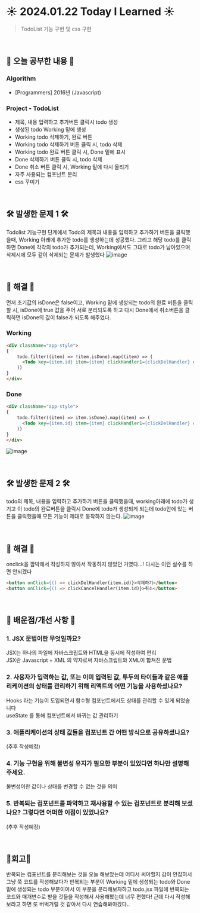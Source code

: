 # ☀️ 2024.01.22 Today I Learned ☀️
>TodoList 기능 구현 및 css 구현

<br/>

## 📖 오늘 공부한 내용 📖
### Algorithm
- [Programmers] 2016년 (Javascript)

### Project - TodoList
- 제목, 내용 입력하고 추가버튼 클릭시 todo 생성
- 생성된 todo Working 밑에 생성
- Working todo 삭제하기, 완료 버튼
- Working todo 삭제하기 버튼 클릭 시, todo 삭제
- Working todo 완료 버튼 클릭 시, Done 밑에 표시
- Done 삭제하기 버튼 클릭 시, todo 삭제
- Done 취소 버튼 클릭 시, Working 밑에 다시 올리기
- 자주 사용되는 컴포넌트 분리
- css 꾸미기

<br/>

## 🛠️ 발생한 문제 1 🛠️
Todolist 기능구현 단계에서 Todo의 제목과 내용을 입력하고 추가하기 버튼을 클릭했을때, Working 아래에 추가한 todo를 생성하는데 성공했다. 그리고 해당 todo를 클릭하면 Done에 각각의 todo가 추가되는데, Working에서도 그대로 todo가 남아있으며 삭제시에 모두 같이 삭제되는 문제가 발생했다
![image](https://github.com/limhyerin/TIL/assets/70150896/2f52d4d5-25d8-4ef2-a099-bb8bca5faa3a)

<br/>

## 🔔 해결 🔔
먼저 초기값의 isDone은 false이고, Working 밑에 생성되는 todo의 완료 버튼을 클릭할 시, isDone에 true 값을 주어 서로 분리되도록 하고 다시 Done에서 취소버튼을 클릭하면 isDone의 값이 false가 되도록 해주었다.

### Working
```html
<div className="app-style">
{
    todo.filter((item) => !item.isDone).map((item) => (
      <Todo key={item.id} item={item} clickHandler1={clickDelHandler} clickHandler2={clickDoneHandler} btn1={"삭제하기"} btn2={"완료"}/>
    ))
}
</div>
```

### Done
```html
<div className="app-style">
{
    todo.filter((item) => item.isDone).map((item) => (
      <Todo key={item.id} item={item} clickHandler1={clickDelHandler} clickHandler2={clickCancelHandler} btn1={"삭제하기"} btn2={"취소"}/>
    ))
}
</div>
```
![image](https://github.com/limhyerin/TIL/assets/70150896/c0f007e6-be4f-4f88-b79f-2cb049855ec9)


<br/>
 
## 🛠️ 발생한 문제 2 🛠️
todo의 제목, 내용을 입력하고 추가하기 버튼을 클릭했을때, working아래에 todo가 생기고 이 todo의 완료버튼을 클릭시 Done에 todo가 생성되게 되는데 todo안에 있는 버튼을 클릭했을때 모든 기능이 제대로 동작하지 않는다.
![image](https://github.com/limhyerin/TIL/assets/70150896/4fd8a5bd-4613-4216-9c22-adf51be3a315)

<br/> 

## 🔔 해결 🔔
onclick을 깜박해서 작성하지 않아서 작동하지 않았던 거였다...! 다시는 이런 실수를 하면 안되겠다
```html
<button onClick={() => clickDelHandler(item.id)}>삭제하기</button>
<button onClick={() => clickCancelHandler(item.id)}>취소</button>
```

<br/> 
 
## 📁 배운점/개선 사항 📁
### 1. JSX 문법이란 무엇일까요?
JSX는 하나의 파일에 자바스크립트와 HTML을 동시에 작성하여 편리 <br/>
JSX란 Javascript + XML 의 약자로써 자바스크립트와 XML이 합쳐진 문법 <br/>

### 2. 사용자가 입력하는 값, 또는 이미 입력된 값, 투두의 타이들과 같은 애플리케이션의 상태를 관리하기 위해 리액트의 어떤 기능을 사용하셨나요?
Hooks 라는 기능이 도입되면서 함수형 컴포넌트에서도 상태를 관리할 수 있게 되었습니다 <br/>
useState 를 통해 컴포넌트에서 바뀌는 값 관리하기 <br/>

### 3. 애플리케이션의 상태 값들을 컴포넌트 간 어떤 방식으로 공유하셨나요?
(추후 작성예정)

### 4. 기능 구현을 위해 불변성 유지가 필요한 부분이 있었다면 하나만 설명해 주세요.
불변성이란 값이나 상태를 변경할 수 없는 것을 의미

### 5. 반복되는 컴포넌트를 파악하고 재사용할 수 있는 컴포넌트로 분리해 보셨나요? 그렇다면 어떠한 이점이 있었나요?
(추후 작성예정)

<br/>

## 🧸회고🧸
반복되는 컴포넌트를 분리해보는 것을 오늘 해보았는데 어디서 써야할지 감이 안잡혀서 그냥 쭉 코드를 작성해보다가 반복되는 부분이 Working 밑에 생성되는 todo와 Done 밑에 생성되는 todo 부분이여서 이 부분을 분리해보자하고 todo.jsx 파일에 반복되는 코드와 매개변수로 받을 것들을 작성해서 사용해봤는데 너무 편했다! 근데 다시 작성해보라고 하면 또 버벅거릴 것 같아서 다시 연습해봐야겠다..
